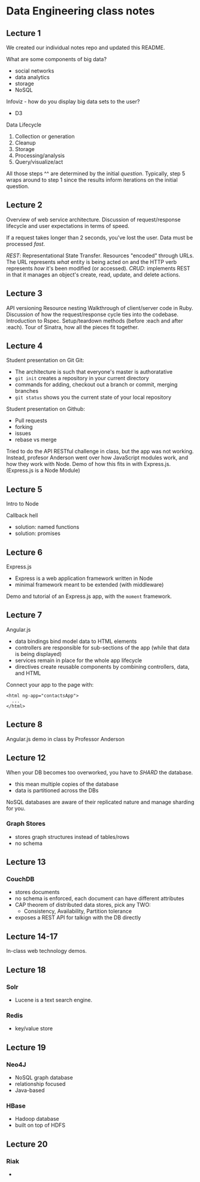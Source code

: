 # Data Engineering class notes

## Lecture 1

We created our individual notes repo and updated this README.

What are some components of big data?

* social networks
* data analytics
* storage
* NoSQL

Infoviz - how do you display big data sets to the user?

* D3

Data Lifecycle

1. Collection or generation
2. Cleanup
3. Storage
4. Processing/analysis
5. Query/visualize/act

All those steps ^^ are determined by the initial *question*. Typically, step 5 wraps around to step 1 since the results inform iterations on the initial question.

## Lecture 2

Overview of web service architecture. Discussion of request/response lifecycle and user expectations in terms of speed.

If a request takes longer than 2 seconds, you've lost the user. Data must be processed *fast*.

*REST*: Representational State Transfer. Resources "encoded" through URLs. The URL represents *what* entity is being acted on and the HTTP verb represents *how* it's been modified (or accessed).
*CRUD*: implements REST in that it manages an object's create, read, update, and delete actions.

## Lecture 3

API versioning
Resource nesting
Walkthrough of client/server code in Ruby. Discussion of how the request/response cycle ties into the codebase.
Introduction to Rspec. Setup/teardown methods (before :each and after :each). 
Tour of Sinatra, how all the pieces fit together.

## Lecture 4

Student presentation on Git
Git:

- The architecture is such that everyone's master is authoratative 
- `git init` creates a repository in your current directory
- commands for adding, checkout out a branch or commit, merging branches
- `git status` shows you the current state of your local repository

Student presentation on Github:

- Pull requests
- forking
- issues
- rebase vs merge

Tried to do the API RESTful challenge in class, but the app was not working.
Instead, profesor Anderson went over how JavaScript modules work, and how they work with Node. Demo of how this fits in with Express.js. (Express.js is a Node Module)

## Lecture 5

Intro to Node

Callback hell
  - solution: named functions
  - solution: promises

## Lecture 6

Express.js

- Express is a web application framework written in Node
- minimal framework meant to be extended (with middleware)

Demo and tutorial of an Express.js app, with the `moment` framework.

## Lecture 7

Angular.js

  - data bindings bind model data to HTML elements
  - controllers are responsible for sub-sections of the app (while that data is being displayed)
  - services remain in place for the whole app lifecycle
  - directives create reusable components by combining controllers, data, and HTML

Connect your app to the page with:

```
<html ng-app="contactsApp">
  ...
</html>
```

## Lecture 8

Angular.js demo in class by Professor Anderson


## Lecture 12

When your DB becomes too overworked, you have to *SHARD* the database.

* this mean multiple copies of the database
* data is partitioned across the DBs

NoSQL databases are aware of their replicated nature and manage sharding for you.

### Graph Stores

* stores graph structures instead of tables/rows
* no schema

## Lecture 13

### CouchDB
  
* stores documents
* no schema is enforced, each document can have different attributes
* CAP theorem of distributed data stores, pick any TWO:
  * Consistency, Availability, Partition tolerance
* exposes a REST API for talkign with the DB directly

## Lecture 14-17
In-class web technology demos. 

## Lecture 18

### Solr

* Lucene is a text search engine.

### Redis

* key/value store

## Lecture 19

### Neo4J

* NoSQL graph database
* relationship focused
* Java-based

### HBase

* Hadoop database
* built on top of HDFS

## Lecture 20

### Riak

* 
